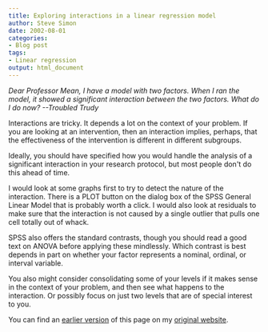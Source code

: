 ```yaml
---
title: Exploring interactions in a linear regression model
author: Steve Simon
date: 2002-08-01
categories:
- Blog post
tags:
- Linear regression
output: html_document
---
```

*Dear Professor Mean, I have a model with two factors. When I ran the
model, it showed a significant interaction between the two factors. What
do I do now? --Troubled Trudy*

Interactions are tricky. It depends a lot on the context of your
problem. If you are looking at an intervention, then an interaction
implies, perhaps, that the effectiveness of the intervention is
different in different subgroups.

Ideally, you should have specified how you would handle the analysis of
a significant interaction in your research protocol, but most people
don't do this ahead of time.

I would look at some graphs first to try to detect the nature of the
interaction. There is a PLOT button on the dialog box of the SPSS
General Linear Model that is probably worth a click. I would also look
at residuals to make sure that the interaction is not caused by a single
outlier that pulls one cell totally out of whack.

SPSS also offers the standard contrasts, though you should read a good
text on ANOVA before applying these mindlessly. Which contrast is best
depends in part on whether your factor represents a nominal, ordinal, or
interval variable.

You also might consider consolidating some of your levels if it makes
sense in the context of your problem, and then see what happens to the
interaction. Or possibly focus on just two levels that are of special
interest to you.

You can find an [earlier version](http://www.pmean.com/02/lin_int.html) of this page on my [original website](http://www.pmean.com/original_site.html).
